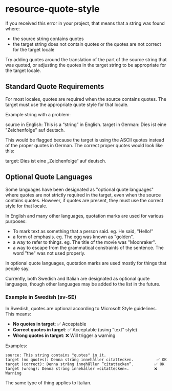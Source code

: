 # resource-quote-style

If you received this error in your project, that means that a string was found where:

- the source string contains quotes
- the target string does not contain quotes or the quotes are not correct for the
  target locale

Try adding quotes around the translation of the part of the source string that was
quoted, or adjusting the quotes in the target string to be appropriate for the target
locale.

## Standard Quote Requirements

For most locales, quotes are required when the source contains quotes. The target must use the appropriate quote style for that locale.

Example string with a problem:

source in English: This is a “string” in English.
target in German: Dies ist eine "Zeichenfolge" auf deutsch.

This would be flagged because the target is using the ASCII quotes instead of the
proper quotes in German. The correct proper quotes would look like this:

target: Dies ist eine „Zeichenfolge“ auf deutsch.

## Optional Quote Languages

Some languages have been designated as "optional quote languages" where quotes are not strictly required in the target, even when the source contains quotes. However, if quotes are present, they must use the correct style for that locale.

In English and many other languages, quotation marks are used for various purposes:

- To mark text as something that a person said. eg. He said, "Hello!"
- a form of emphasis. eg. The egg was known as "golden".
- a way to refer to things. eg. The title of the movie was "Moonraker".
- a way to escape from the grammatical constraints of the sentence. The word "the" was not used properly.

In optional quote languages, quotation marks are used mostly for things that people say.

Currently, both Swedish and Italian are designated as optional quote languages, though other languages may be added to the list in the future.

### Example in Swedish (sv-SE)

In Swedish, quotes are optional according to Microsoft Style guidelines. This means:

- **No quotes in target**: ✅ Acceptable
- **Correct quotes in target**: ✅ Acceptable (using ”text” style)
- **Wrong quotes in target**: ❌ Will trigger a warning

Examples:

```
source: This string contains "quotes" in it.
target (no quotes): Denna sträng innehåller citattecken.          ✅ OK
target (correct): Denna sträng innehåller ”citattecken”.         ✅ OK
target (wrong): Denna sträng innehåller »citattecken«.           ❌ Warning
```

The same type of thing applies to Italian.
